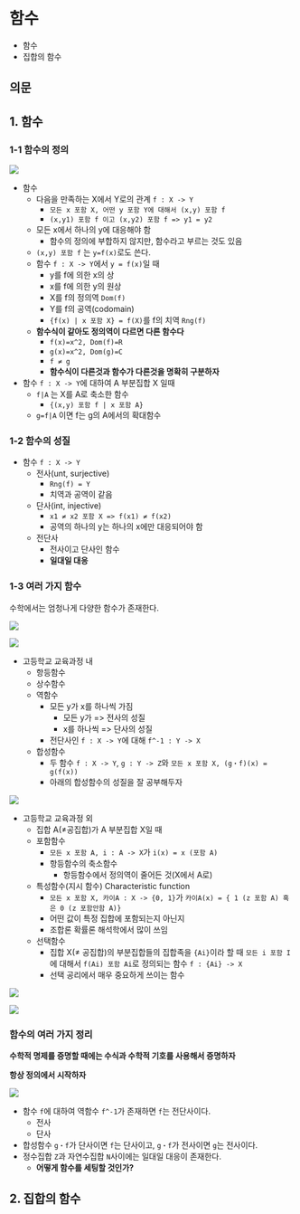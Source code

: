 # 함수

- 함수
- 집합의 함수

## 의문

## 1. 함수

### 1-1 함수의 정의

![](./images/ch4/function_terminology.png)

- 함수
  - 다음을 만족하는 X에서 Y로의 관계 `f : X -> Y`
    - `모든 x 포함 X, 어떤 y 포함 Y에 대해서 (x,y) 포함 f`
    - `(x,y1) 포함 f 이고 (x,y2) 포함 f => y1 = y2`
  - 모든 x에서 하나의 y에 대응해야 함
    - 함수의 정의에 부합하지 않지만, 함수라고 부르는 것도 있음
  - `(x,y) 포함 f` 는 `y=f(x)`로도 쓴다.
  - 함수 `f : X -> Y`에서 `y = f(x)`일 때
    - y를 f에 의한 x의 상
    - x를 f에 의한 y의 원상
    - X를 f의 정의역 `Dom(f)`
    - Y를 f의 공역(codomain)
    - `{f(x) | x 포함 X} = f(X)`를 f의 치역 `Rng(f)`
  - **함수식이 같아도 정의역이 다르면 다른 함수다**
    - `f(x)=x^2, Dom(f)=R`
    - `g(x)=x^2, Dom(g)=C`
    - `f ≠ g`
    - **함수식이 다른것과 함수가 다른것을 명확히 구분하자**
- 함수 `f : X -> Y`에 대하여 A 부분집합 X 일때
  - `f|A` 는 X를 A로 축소한 함수
    - `{(x,y) 포함 f | x 포함 A}`
  - `g=f|A` 이면 f는 g의 A에서의 확대함수

### 1-2 함수의 성질

- 함수 `f : X -> Y`
  - 전사(unt, surjective)
    - `Rng(f) = Y`
    - 치역과 공역이 같음
  - 단사(int, injective)
    - `x1 ≠ x2 포함 X => f(x1) ≠ f(x2)`
    - 공역의 하나의 y는 하나의 x에만 대응되어야 함
  - 전단사
    - 전사이고 단사인 함수
    - **일대일 대응**

### 1-3 여러 가지 함수

수학에서는 엄청나게 다양한 함수가 존재한다.

![](./images/ch4/various_functions1.png)

![](./images/ch4/various_functions2.png)

- 고등학교 교육과정 내
  - 항등함수
  - 상수함수
  - 역함수
    - 모든 y가 x를 하나씩 가짐
      - 모든 y가 => 전사의 성질
      - x를 하나씩 => 단사의 성질
    - 전단사인 `f : X -> Y`에 대해 `f^-1 : Y -> X`
  - 합성함수
    - 두 함수 `f : X -> Y`, `g : Y -> Z`와 `모든 x 포함 X, (g・f)(x) = g(f(x))`
    - 아래의 합성함수의 성질을 잘 공부해두자

![](./images/ch4/various_functions3.png)

- 고등학교 교육과정 외
  - 집합 A(≠공집합)가 A 부분집합 X일 때
  - 포함함수
    - `모든 x 포함 A, i : A -> X`가 `i(x) = x (포함 A)`
    - 항등함수의 축소함수
      - 항등함수에서 정의역이 줄어든 것(X에서 A로)
  - 특성함수(지시 함수) Characteristic function
    - `모든 x 포함 X, 카이A : X -> {0, 1}`가 `카이A(x) = { 1 (z 포함 A) 혹은 0 (z 포함안함 A)}`
    - 어떤 값이 특정 집합에 포함되는지 아닌지
    - 조합론 확률론 해석학에서 많이 쓰임
  - 선택함수
    - 집합 X(≠ 공집합)의 부분집합들의 집합족을 `{Ai}`이라 할 때 `모든 i 포함 I`에 대해서 `f(Ai) 포함 Ai`로 정의되는 함수 `f : {Ai} -> X`
    - 선택 공리에서 매우 중요하게 쓰이는 함수

![](./images/ch4/various_functions4.png)

![](./images/ch4/various_functions5.png)

### 함수의 여러 가지 정리

**수학적 명제를 증명할 때에는 수식과 수학적 기호를 사용해서 증명하자**

**항상 정의에서 시작하자**

![](./images/ch4/function_theorem.png)

- 함수 `f`에 대하여 역함수 `f^-1`가 존재하면 `f`는 전단사이다.
  - 전사
  - 단사
- 합성함수 `g・f`가 단사이면 `f`는 단사이고, `g・f`가 전사이면 `g`는 전사이다.
- 정수집합 `Z`과 자연수집합 `N`사이에는 일대일 대응이 존재한다.
  - **어떻게 함수를 세팅할 것인가?**

## 2. 집합의 함수
